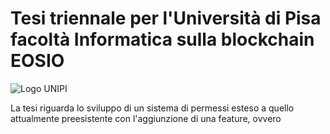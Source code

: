 # Tesi triennale per l'Università di Pisa facoltà Informatica sulla blockchain EOSIO
![Logo UNIPI](https://upload.wikimedia.org/wikipedia/it/7/72/Stemma_unipi.png)

La tesi riguarda lo sviluppo di un sistema di permessi esteso a quello attualmente preesistente con l'aggiunzione di una feature, ovvero 
